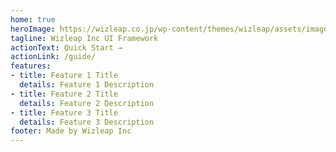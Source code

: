 ```yaml
---
home: true
heroImage: https://wizleap.co.jp/wp-content/themes/wizleap/assets/images/common/img-logo.png
tagline: Wizleap Inc UI Framework
actionText: Quick Start →
actionLink: /guide/
features:
- title: Feature 1 Title
  details: Feature 1 Description
- title: Feature 2 Title
  details: Feature 2 Description
- title: Feature 3 Title
  details: Feature 3 Description
footer: Made by Wizleap Inc
---
```


